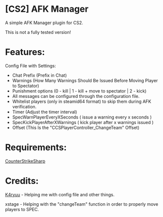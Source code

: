 # [CS2] AFK Manager
A simple AFK Manager plugin for CS2.

This is not a fully tested version!

# Features:
Config File with Settings:
  - Chat Prefix (Prefix in Chat)
  - Warnings (How Many Warnings Should Be Issued Before Moving Player to Spectator)
  - Punishment options (0 - kill | 1 - kill + move to spectator | 2 - kick)
  - All messages can be configured through the configuration file.
  - Whitelist players (only in steamid64 format) to skip them during AFK verification.
  - Timer (Adjust the timer interval)
  - SpecWarnPlayerEveryXSeconds ( issue a warning every x seconds )
  - SpecKickPlayerAfterXWarnings ( kick player after x warnings issued )
  - Offset (This Is the "CCSPlayerController_ChangeTeam" Offset)

# Requirements:
[CounterStrikeSharp](https://github.com/roflmuffin/CounterStrikeSharp) 

# Credits:
[K4ryuu](https://github.com/K4ryuu) - Helping me with config file and other things.

xstage - Helping with the "changeTeam" function in order to properly move players to SPEC.

